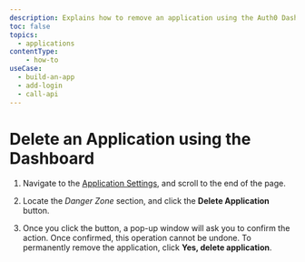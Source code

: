 ```yaml
---
description: Explains how to remove an application using the Auth0 Dashboard.
toc: false
topics:
  - applications
contentType: 
    - how-to
useCase:
  - build-an-app
  - add-login
  - call-api
---
```


# Delete an Application using the Dashboard

1. Navigate to the [Application Settings](${manage_url}/#/applications/${account.clientId}/settings), and scroll to the end of the page. 

2. Locate the *Danger Zone* section, and click the **Delete Application** button. 

3. Once you click the button, a pop-up window will ask you to confirm the action. Once confirmed, this operation cannot be undone. To permanently remove the application, click **Yes, delete application**.
